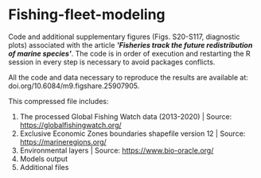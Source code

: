 # Fishing-fleet-modeling
Code and additional supplementary figures (Figs. S20-S117, diagnostic plots) associated with the article ***'Fisheries track the future redistribution of marine species'***. The code is in order of execution and  restarting the R session in every step is necessary to avoid packages conflicts.

All the code and data necessary to reproduce the results are available at: doi.org/10.6084/m9.figshare.25907905.

This compressed file includes:

1) The processed Global Fishing Watch data (2013-2020) | Source: https://globalfishingwatch.org/
2) Exclusive Economic Zones boundaries shapefile version 12 | Source: https://marineregions.org/
3) Environmental layers | Source: https://www.bio-oracle.org/
4) Models output
5) Additional  files

